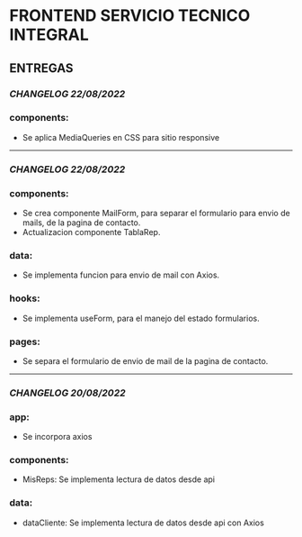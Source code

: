 # FRONTEND SERVICIO TECNICO INTEGRAL

## ENTREGAS

### *CHANGELOG 22/08/2022*

### components:
- Se aplica MediaQueries en CSS para sitio responsive

---------------------------------------------------------------------------------------

### *CHANGELOG 22/08/2022*

### components:
- Se crea componente MailForm, para separar el formulario para envio de mails, de la pagina de contacto.
- Actualizacion componente TablaRep.

### data:
- Se implementa funcion para envio de mail con Axios.

### hooks:
- Se implementa useForm, para el manejo del estado formularios.

### pages:
- Se separa el formulario de envio de mail de la pagina de contacto.

---------------------------------------------------------------------------------------

### *CHANGELOG 20/08/2022*

### app:
- Se incorpora axios

### components:
- MisReps: Se implementa lectura de datos desde api

### data:
- dataCliente: Se implementa lectura de datos desde api con Axios

